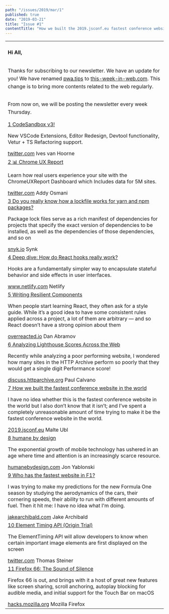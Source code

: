 ```yaml
---
path: "/issues/2019/mar/1"
published: true
date: "2019-03-21"
title: "Issue #1"
contentTitle: "How we built the 2019.jsconf.eu fastest conference website in the world, chrome UX report, codeSandbox v3 etc"
---
```

<center>
	<table align="center" border="0" cellspacing="0" width="100%" height="100%" cellpadding="0">
    <tbody>
				<tr>
					<td>
            <div class="issue__content">
              <h4>Hi All,</h4>
								<p style="padding-top: 15px; line-height: 25px;">Thanks for subscribing to our newsletter. We have an update for you!
								We have renamed <a href="pwa.tips" target="_blank" rel="noopener noreferrer">pwa.tips</a> to <a href="this-week-in-web.com" target="_blank" rel="noopener noreferrer">this-week-in-web.com</a>. This change is to bring more contents related to the web regularly.</p>
								<p style="padding-top: 15px; line-height: 25px">From now on, we will be posting the newsletter every week Thursday.</p>
						</div>
            <div class="issue__content">
              <a href="https://twitter.com/CompuIves/status/1108020133321031681" target="_blank" rel="noopener noreferrer">
                <span class="issue__counter">1</span>
                <span class="issue__content-title">CodeSandbox v3!</span>
              </a>
							<p class="issue__content-desc">New VSCode Extensions, Editor Redesign, Devtool functionality, Vetur + TS Refactoring support.</p>
							<div class="issue__content-info"><a href="https://twitter.com/CompuIves/status/1108020133321031681" target="_blank" rel="noopener noreferrer">twitter.com</a> <span>Ives van Hoorne‏</span></div>
						</div>
					</td>
				</tr>
				<tr>
					<td>
            <div class="issue__content">
              <a href="https://twitter.com/addyosmani/status/1107891955420356608" target="_blank" rel="noopener noreferrer">
                <span class="issue__counter">2</span>
                <span class="issue__content-title">📊 Chrome UX Report</span>
              </a>
							<p class="issue__content-desc">Learn how real users experience your site with the ChromeUXReport Dashboard which Includes data for 5M sites.</p>
							<div class="issue__content-info"><a href="https://twitter.com/addyosmani/status/1107891955420356608" target="_blank" rel="noopener noreferrer">twitter.com</a> <span>Addy Osmani</span></div>
						</div>
					</td>
				</tr>
				<tr>
					<td>
            <div class="issue__content">
              <a href="https://snyk.io/blog/making-sense-of-package-lock-files-in-the-npm-ecosystem" target="_blank" rel="noopener noreferrer">
                <span class="issue__counter">3</span>
                <span class="issue__content-title">Do you really know how a lockfile works for yarn and npm packages?</span>
              </a>
							<p class="issue__content-desc">Package lock files serve as a rich manifest of dependencies for projects that specify the exact version of dependencies to be installed, as well as the dependencies of those dependencies, and so on</p>
							<div class="issue__content-info"><a href="https://snyk.io/blog/making-sense-of-package-lock-files-in-the-npm-ecosystem" target="_blank" rel="noopener noreferrer">snyk.io</a> <span>Synk</span></div>
						</div>
					</td>
				</tr>
				<tr>
					<td>
            <div class="issue__content">
              <a href="https://www.netlify.com/blog/2019/03/11/deep-dive-how-do-react-hooks-really-work/" target="_blank" rel="noopener noreferrer">
                <span class="issue__counter">4</span>
                <span class="issue__content-title">Deep dive: How do React hooks really work?</span>
              </a>
							<p class="issue__content-desc">Hooks are a fundamentally simpler way to encapsulate stateful behavior and side effects in user interfaces.</p>
							<div class="issue__content-info"><a href="https://www.netlify.com/blog/2019/03/11/deep-dive-how-do-react-hooks-really-work/" target="_blank" rel="noopener noreferrer">www.netlify.com</a> <span>Netlify</span></div>
						</div>
					</td>
				</tr>
				<tr>
					<td>
            <div class="issue__content">
              <a href="https://overreacted.io/writing-resilient-components/" target="_blank" rel="noopener noreferrer">
                <span class="issue__counter">5</span>
                <span class="issue__content-title">Writing Resilient Components</span>
              </a>
							<p class="issue__content-desc">When people start learning React, they often ask for a style guide. While it’s a good idea to have some consistent rules applied across a project, a lot of them are arbitrary — and so React doesn’t have a strong opinion about them</p>
							<div class="issue__content-info"><a href="https://overreacted.io/writing-resilient-components/" target="_blank" rel="noopener noreferrer">overreacted.io</a> <span>Dan Abramov</span></div>
						</div>
					</td>
				</tr>
				<tr>
					<td>
            <div class="issue__content">
              <a href="https://discuss.httparchive.org/t/analyzing-lighthouse-scores-across-the-web/1600" target="_blank" rel="noopener noreferrer">
                <span class="issue__counter">6</span>
                <span class="issue__content-title">Analyzing Lighthouse Scores Across the Web</span>
              </a>
							<p class="issue__content-desc">Recently while analyzing a poor performing website, I wondered how many sites in the HTTP Archive perform so poorly that they would get a single digit Performance score!</p>
							<div class="issue__content-info"><a href="https://discuss.httparchive.org/t/analyzing-lighthouse-scores-across-the-web/1600" target="_blank" rel="noopener noreferrer">discuss.httparchive.org</a> <span>Paul Calvano</span></div>
						</div>
					</td>
				</tr>
				<tr>
					<td>
            <div class="issue__content">
              <a href="https://2019.jsconf.eu/news/how-we-built-the-fastest-conference-website-in-the-world/" target="_blank" rel="noopener noreferrer">
                <span class="issue__counter">7</span>
                <span class="issue__content-title">How we built the fastest conference website in the world</span>
              </a>
							<p class="issue__content-desc">I have no idea whether this is the fastest conference website in the world but I also don’t know that it isn’t; and I’ve spent a completely unreasonable amount of time trying to make it be the fastest conference website in the world.</p>
							<div class="issue__content-info"><a href="https://2019.jsconf.eu/news/how-we-built-the-fastest-conference-website-in-the-world/" target="_blank" rel="noopener noreferrer">2019.jsconf.eu</a> <span>Malte Ubl</span></div>
						</div>
					</td>
				</tr>
				<tr>
					<td>
            <div class="issue__content">
              <a href="humanebydesign.com" target="_blank" rel="noopener noreferrer">
                <span class="issue__counter">8</span>
                <span class="issue__content-title">humane by design</span>
              </a>
							<p class="issue__content-desc">The exponential growth of mobile technology has ushered in an age where time and attention is an increasingly scarce resource.</p>
							<div class="issue__content-info"><a href="humanebydesign.com" target="_blank" rel="noopener noreferrer">humanebydesign.com</a> <span>Jon Yablonski</span></div>
						</div>
					</td>
				</tr>
				<tr>
					<td>
            <div class="issue__content">
              <a href="https://jakearchibald.com/2019/f1-perf" target="_blank" rel="noopener noreferrer">
                <span class="issue__counter">9</span>
                <span class="issue__content-title">Who has the fastest website in F1?</span>
              </a>
							<p class="issue__content-desc">I was trying to make my predictions for the new Formula One season by studying the aerodynamics of the cars, their cornering speeds, their ability to run with different amounts of fuel. Then it hit me: I have no idea what I'm doing.</p>
							<div class="issue__content-info"><a href="https://jakearchibald.com/2019/f1-perf" target="_blank" rel="noopener noreferrer">jakearchibald.com</a> <span>Jake Archibald</span></div>
						</div>
					</td>
				</tr>
				<tr>
					<td>
            <div class="issue__content">
              <a href="https://twitter.com/tomayac/status/1108293149963751424" target="_blank" rel="noopener noreferrer">
                <span class="issue__counter">10</span>
                <span class="issue__content-title">Element Timing API (Origin Trial)</span>
              </a>
							<p class="issue__content-desc">The ElementTiming API will allow developers to know when certain important image elements are first displayed on the screen</p>
							<div class="issue__content-info"><a href="https://twitter.com/tomayac/status/1108293149963751424" target="_blank" rel="noopener noreferrer">twitter.com</a> <span>Thomas Steiner</span></div>
						</div>
					</td>
				</tr>
				<tr>
					<td>
            <div class="issue__content">
              <a href="https://hacks.mozilla.org/2019/03/firefox-66-the-sound-of-silence/" target="_blank" rel="noopener noreferrer">
                <span class="issue__counter">11</span>
                <span class="issue__content-title">Firefox 66: The Sound of Silence</span>
              </a>
							<p class="issue__content-desc">Firefox 66 is out, and brings with it a host of great new features like screen sharing, scroll anchoring, autoplay blocking for audible media, and initial support for the Touch Bar on macOS</p>
							<div class="issue__content-info"><a href="https://hacks.mozilla.org/2019/03/firefox-66-the-sound-of-silence/" target="_blank" rel="noopener noreferrer">hacks.mozilla.org</a> <span>Mozilla Firefox</span></div>
						</div>
					</td>
				</tr></tbody>
  </table>
</center>
